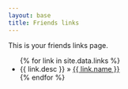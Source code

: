 ```yaml
---
layout: base
title: Friends links
---
```


This is your friends links page.

<ul class="posts">
{% for link in site.data.links %}
  <li><span>{{ link.desc }}</span> &raquo; <a href="{{ link.url }}">{{ link.name }}</a></li>
{% endfor %}
</ul>

